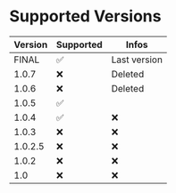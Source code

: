 # Supported Versions



| Version | Supported          | Infos            |
| ------- | ------------------ | ---------------  |
| FINAL   | :white_check_mark: | Last version     |
| 1.0.7   | :x:                |  Deleted         |
| 1.0.6   | :x:                | Deleted          |
| 1.0.5   | :white_check_mark: |                  |
| 1.0.4   | :white_check_mark: |    :x:           |
| 1.0.3   | :x:                |    :x:           |
| 1.0.2.5 | :x:                |    :x:           |
| 1.0.2   | :x:                |    :x:           |
| 1.0     | :x:                |    :x:           |
